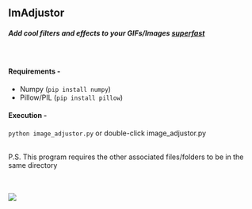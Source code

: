 ## ImAdjustor
##### _Add cool filters and effects to your GIFs/Images_ <ins>_superfast_</ins>
<br>

#### Requirements -
- Numpy (`pip install numpy`)
- Pillow/PIL (`pip install pillow`)

#### Execution -
`python image_adjustor.py` or double-click image_adjustor.py

<br>
P.S. This program requires the other associated files/folders to be in the same directory  
<br>
<br>
<br>

![](https://github.com/mfarhanz/ImAdjustor/blob/main/example.gif)
